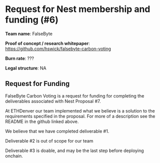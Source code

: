 # Request for Nest membership and funding (#6)

**Team name**: FalseByte

**Proof of concept / research whitepaper**: https://github.com/hswick/falsebyte-carbon-voting

**Burn rate**: ???

**Legal structure**: NA

## Request for Funding

FalseByte Carbon Voting is a request for funding for completing the deliverables associated with Nest Proposal #7. 

At ETHDenver our team implemented what we believe is a solution to the requirements specified in the proposal. For more of a description see the README in the github linked above.

We believe that we have completed deliverable #1.

Deliverable #2 is out of scope for our team

Deliverable #3 is doable, and may be the last step before deploying onchain. 